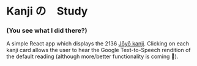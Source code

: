 # Kanji の　Study
### (You see what I did there?)

A simple React app which displays the 2136 [Jōyō kanji](https://www.wikiwand.com/en/J%C5%8Dy%C5%8D_kanji). Clicking on each kanji card allows the user to hear the Google Text-to-Speech rendition of the default reading (although more/better functionality is coming 🤞).
